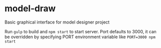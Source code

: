 # model-draw
Basic graphical interface for model designer project

Run ```gulp``` to build and ```npm start``` to start server. Port defaults to 3000,
it can be overridden by specifying PORT environment variable like ```PORT=3000 npm start```

 
